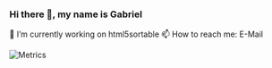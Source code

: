 ### Hi there 👋, my name is Gabriel

🔭 I’m currently working on html5sortable 📫 How to reach me: E-Mail 

![Metrics](https://metrics.lecoq.io/kaffarell?template=classic&isocalendar=1&lines=1&languages=1&isocalendar.duration=half-year&languages.colors=github&languages.threshold=0%25&config.timezone=Europe%2FRome)


